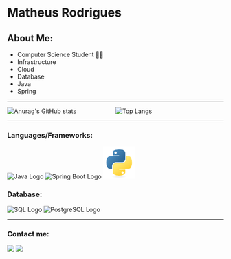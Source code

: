# Matheus Rodrigues

## About Me:
- Computer Science Student 🧑🏼
- Infrastructure 
- Cloud 
- Database 
- Java
- Spring

---
<div style="display: flex;">
  <img src="https://github-readme-stats.vercel.app/api?username=Matheus-Rodrigues1&show_icons=true&theme=dracula" alt="Anurag's GitHub stats" width="430">
  <img src="https://github-readme-stats.vercel.app/api/top-langs/?username=Matheus-Rodrigues1&theme=dracula" alt="Top Langs" width="430">
</div>

---
### Languages/Frameworks:
<p align="left">
  <img src="https://w7.pngwing.com/pngs/34/978/png-transparent-java-object-oriented-jvm-java-logo-applications-web-services-3d-icon.png" width="75" height="75" alt="Java Logo">
  <img src="https://upload.wikimedia.org/wikipedia/commons/4/44/Spring_Framework_Logo_2018.svg" width="75" height="75" alt="Spring Boot Logo">
  <img src="https://raw.githubusercontent.com/devicons/devicon/master/icons/python/python-original.svg" width="75" height="75" alt="Python Logo">
</p>

### Database:
<p align="left">
  <img src="https://upload.wikimedia.org/wikipedia/commons/8/87/Sql_data_base_with_logo.png" width="120" height="50" alt="SQL Logo">
  <img src="https://www.stickersdevs.com.br/wp-content/uploads/2022/01/postgresql-adesivo-sticker.png" width="65" height="50" alt="PostgreSQL Logo">
</p>

---
### Contact me:

[<img src="https://img.icons8.com/fluency/48/000000/gmail-new.png"/>](mailto:santosmatheusimd@gmail.com)
[<img src="https://img.icons8.com/color/48/000000/linkedin.png"/>](https://www.linkedin.com/in/matheus-rodrigues-915300226/)
